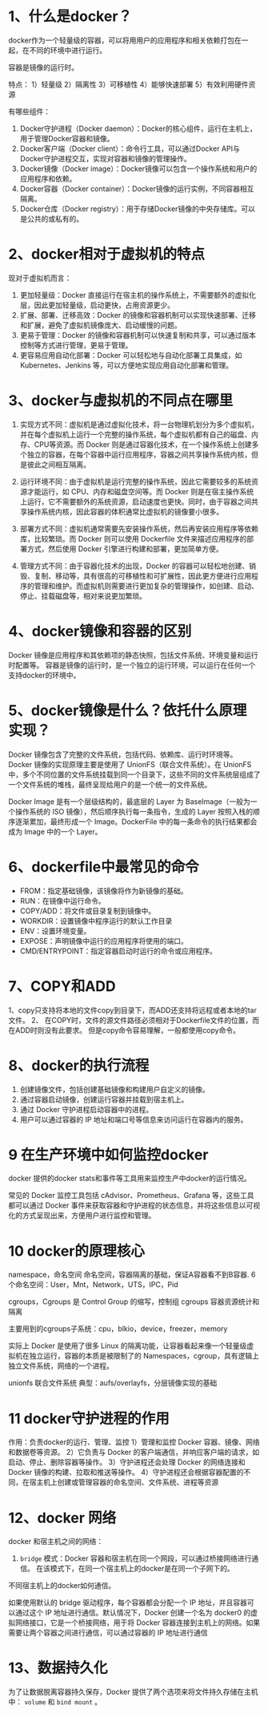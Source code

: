 
# 1、什么是docker？

docker作为一个轻量级的容器，可以将用用户的应用程序和相关依赖打包在一起，在不同的环境中进行运行。

容器是镜像的运行时。

特点：
1）轻量级
2）隔离性
3）可移植性
4）能够快速部署
5）有效利用硬件资源

有哪些组件：

1.  Docker守护进程（Docker daemon）：Docker的核心组件，运行在主机上，用于管理Docker容器和镜像。
2.  Docker客户端（Docker client）：命令行工具，可以通过Docker API与Docker守护进程交互，实现对容器和镜像的管理操作。
3.  Docker镜像（Docker image）：Docker镜像可以包含一个操作系统和用户的应用程序和依赖。
4.  Docker容器（Docker container）：Docker镜像的运行实例，不同容器相互隔离。
5.  Docker仓库（Docker registry）：用于存储Docker镜像的中央存储库。可以是公共的或私有的。

# 2、docker相对于虚拟机的特点

现对于虚拟机而言：
1.  更加轻量级：Docker 直接运行在宿主机的操作系统上，不需要额外的虚拟化层，因此更加轻量级，启动更快，占用资源更少。
2.  扩展、部署、迁移高效：Docker 的镜像和容器机制可以实现快速部署、迁移和扩展，避免了虚拟机镜像庞大、启动缓慢的问题。
3.  更易于管理：Docker 的镜像和容器机制可以快速复制和共享，可以通过版本控制等方式进行管理，更易于管理。
4.  更容易应用自动化部署：Docker 可以轻松地与自动化部署工具集成，如 Kubernetes、Jenkins 等，可以方便地实现应用自动化部署和管理。

# 3、docker与虚拟机的不同点在哪里

1.  实现方式不同：虚拟机是通过虚拟化技术，将一台物理机划分为多个虚拟机，并在每个虚拟机上运行一个完整的操作系统，每个虚拟机都有自己的磁盘、内存、CPU等资源。而 Docker 则是通过容器化技术，在一个操作系统上创建多个独立的容器，在每个容器中运行应用程序，容器之间共享操作系统内核，但是彼此之间相互隔离。
    
2.  运行环境不同：由于虚拟机是运行完整的操作系统，因此它需要较多的系统资源才能运行，如 CPU、内存和磁盘空间等。而 Docker 则是在宿主操作系统上运行，它不需要额外的系统资源，启动速度也更快。同时，由于容器之间共享操作系统内核，因此容器的体积通常比虚拟机的镜像要小很多。
    
3.  部署方式不同：虚拟机通常需要先安装操作系统，然后再安装应用程序等依赖库，比较繁琐。而 Docker 则可以使用 Dockerfile 文件来描述应用程序的部署方式，然后使用 Docker 引擎进行构建和部署，更加简单方便。
    
4.  管理方式不同：由于容器化技术的出现，Docker 的容器可以轻松地创建、销毁、复制、移动等，具有很高的可移植性和可扩展性，因此更方便进行应用程序的管理和维护。而虚拟机则需要进行更加复杂的管理操作，如创建、启动、停止、挂载磁盘等，相对来说更加繁琐。

# 4、docker镜像和容器的区别

Docker 镜像是应用程序和其依赖项的静态快照，包括文件系统、环境变量和运行时配置等。
容器是镜像的运行时，是一个独立的运行环境，可以运行在任何一个支持docker的环境中。

# 5、docker镜像是什么？依托什么原理实现？

Docker 镜像包含了完整的文件系统，包括代码、依赖库、运行时环境等。
Docker 镜像的实现原理主要是使用了 UnionFS（联合文件系统）。在 UnionFS 中，多个不同位置的文件系统挂载到同一个目录下，这些不同的文件系统层组成了一个文件系统的堆栈，最终呈现给用户的是一个统一的文件系统。

Docker Image 是有一个层级结构的，最底层的 Layer 为 BaseImage（一般为一个操作系统的 ISO 镜像），然后顺序执行每一条指令，生成的 Layer 按照入栈的顺序逐渐累加，最终形成一个 Image。DockerFile 中的每一条命令的执行结果都会成为 Image 中的一个 Layer。

# 6、dockerfile中最常见的命令

-   FROM：指定基础镜像，该镜像将作为新镜像的基础。
-   RUN：在镜像中运行命令。
-   COPY/ADD：将文件或目录复制到镜像中。
-   WORKDIR：设置镜像中程序运行的默认工作目录
-   ENV：设置环境变量。
-   EXPOSE：声明镜像中运行的应用程序将使用的端口。
-   CMD/ENTRYPOINT：指定容器启动时运行的命令或应用程序。

# 7、COPY和ADD

1、copy只支持将本地的文件copy到目录下，而ADD还支持将远程或者本地的tar文件。
2、 在COPY时，文件的源文件路径必须相对于Dockerfile文件的位置，而在ADD时则没有此要求。
但是copy命令容易理解，一般都使用copy命令。

# 8、docker的执行流程

1.  创建镜像文件，包括创建基础镜像和构建用户自定义的镜像。
2.  通过容器启动镜像，创建运行容器并挂载到宿主机上。
3.  通过 Docker 守护进程启动容器中的进程。
4.  用户可以通过容器的 IP 地址和端口号等信息来访问运行在容器内的服务。


# 9 在生产环境中如何监控docker

docker 提供的docker stats和事件等工具用来监控生产中docker的运行情况。

常见的 Docker 监控工具包括 cAdvisor、Prometheus、Grafana 等，这些工具都可以通过 Docker 事件来获取容器和守护进程的状态信息，并将这些信息以可视化的方式呈现出来，方便用户进行监控和管理。


# 10 docker的原理核心

namespace，命名空间
命名空间，容器隔离的基础，保证A容器看不到B容器.
6个命名空间：User，Mnt，Network，UTS，IPC，Pid

cgroups，Cgroups 是 Control Group 的缩写，控制组
cgroups 容器资源统计和隔离

主要用到的cgroups子系统：cpu，blkio，device，freezer，memory

实际上 Docker 是使用了很多 Linux 的隔离功能，让容器看起来像一个轻量级虚拟机在独立运行，容器的本质是被限制了的 Namespaces，cgroup，具有逻辑上独立文件系统，网络的一个进程。

unionfs 联合文件系统
典型：aufs/overlayfs，分层镜像实现的基础


# 11 docker守护进程的作用

作用：负责docker的运行、管理、监控
1）管理和监控 Docker 容器、镜像、网络和数据卷等资源。
2）它负责与 Docker 的客户端通信，并响应客户端的请求，如启动、停止、删除容器等操作。
3）守护进程还会处理 Docker 的网络连接和 Docker 镜像的构建、拉取和推送等操作。
4）守护进程还会根据容器配置的不同，在宿主机上创建或管理容器的命名空间、文件系统、进程等资源



# 12、docker 网络

docker 和宿主机之间的网络：

1.  `bridge` 模式：Docker 容器和宿主机在同一个网段，可以通过桥接网络进行通信。
 在该模式下，在同一个宿主机上的docker是在同一个子网下的。


不同宿主机上的docker如何通信。

如果使用默认的 bridge 驱动程序，每个容器都会分配一个 IP 地址，并且容器可以通过这个 IP 地址进行通信。默认情况下，Docker 创建一个名为 docker0 的虚拟网络接口，它是一个桥接网络，用于将 Docker 容器连接到主机上的网络。如果需要让两个容器之间进行通信，可以通过容器的 IP 地址进行通信


# 13、数据持久化

为了让数据脱离容器持久保存，Docker 提供了两个选项来将文件持久存储在主机中： `volume` 和 `bind mount` 。



